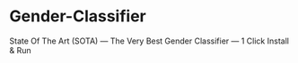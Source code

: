 # Gender-Classifier
State Of The Art (SOTA) — The Very Best Gender Classifier — 1 Click Install &amp; Run

